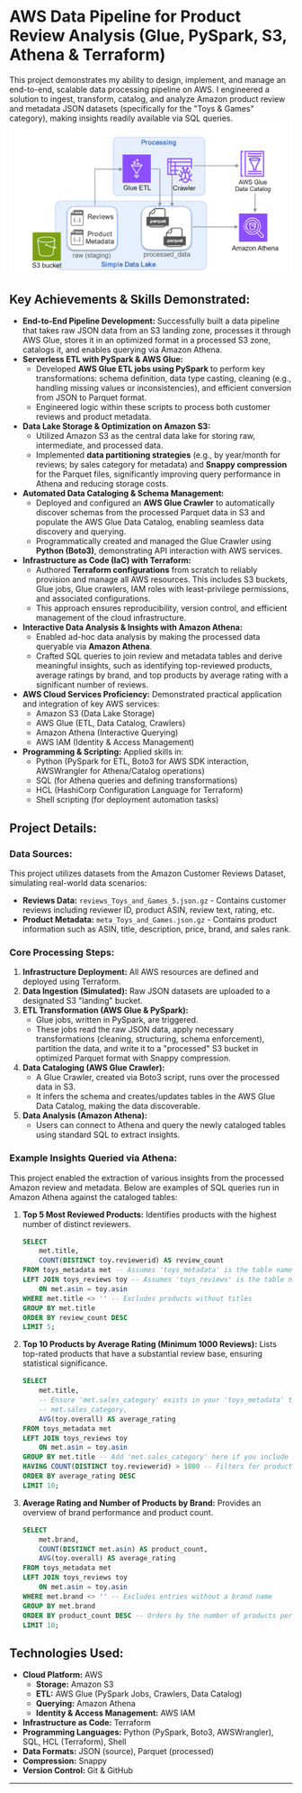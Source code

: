 # AWS Data Pipeline for Product Review Analysis (Glue, PySpark, S3, Athena & Terraform)

This project demonstrates my ability to design, implement, and manage an end-to-end, scalable data processing pipeline on AWS. I engineered a solution to ingest, transform, catalog, and analyze Amazon product review and metadata JSON datasets (specifically for the "Toys & Games" category), making insights readily available via SQL queries.
![Architecture Diagram](./images/data_lake.png)

## Key Achievements & Skills Demonstrated:

* **End-to-End Pipeline Development:** Successfully built a data pipeline that takes raw JSON data from an S3 landing zone, processes it through AWS Glue, stores it in an optimized format in a processed S3 zone, catalogs it, and enables querying via Amazon Athena.
* **Serverless ETL with PySpark & AWS Glue:**
    * Developed **AWS Glue ETL jobs using PySpark** to perform key transformations: schema definition, data type casting, cleaning (e.g., handling missing values or inconsistencies), and efficient conversion from JSON to Parquet format.
    * Engineered logic within these scripts to process both customer reviews and product metadata.
* **Data Lake Storage & Optimization on Amazon S3:**
    * Utilized Amazon S3 as the central data lake for storing raw, intermediate, and processed data.
    * Implemented **data partitioning strategies** (e.g., by year/month for reviews; by sales category for metadata) and **Snappy compression** for the Parquet files, significantly improving query performance in Athena and reducing storage costs.
* **Automated Data Cataloging & Schema Management:**
    * Deployed and configured an **AWS Glue Crawler** to automatically discover schemas from the processed Parquet data in S3 and populate the AWS Glue Data Catalog, enabling seamless data discovery and querying.
    * Programmatically created and managed the Glue Crawler using **Python (Boto3)**, demonstrating API interaction with AWS services.
* **Infrastructure as Code (IaC) with Terraform:**
    * Authored **Terraform configurations** from scratch to reliably provision and manage all AWS resources. This includes S3 buckets, Glue jobs, Glue crawlers, IAM roles with least-privilege permissions, and associated configurations.
    * This approach ensures reproducibility, version control, and efficient management of the cloud infrastructure.
* **Interactive Data Analysis & Insights with Amazon Athena:**
    * Enabled ad-hoc data analysis by making the processed data queryable via **Amazon Athena**.
    * Crafted SQL queries to join review and metadata tables and derive meaningful insights, such as identifying top-reviewed products, average ratings by brand, and top products by average rating with a significant number of reviews.
* **AWS Cloud Services Proficiency:** Demonstrated practical application and integration of key AWS services:
    * Amazon S3 (Data Lake Storage)
    * AWS Glue (ETL, Data Catalog, Crawlers)
    * Amazon Athena (Interactive Querying)
    * AWS IAM (Identity & Access Management)
* **Programming & Scripting:** Applied skills in:
    * Python (PySpark for ETL, Boto3 for AWS SDK interaction, AWSWrangler for Athena/Catalog operations)
    * SQL (for Athena queries and defining transformations)
    * HCL (HashiCorp Configuration Language for Terraform)
    * Shell scripting (for deployment automation tasks)

## Project Details:

### Data Sources:

This project utilizes datasets from the Amazon Customer Reviews Dataset, simulating real-world data scenarios:

* **Reviews Data:** `reviews_Toys_and_Games_5.json.gz` - Contains customer reviews including reviewer ID, product ASIN, review text, rating, etc.
* **Product Metadata:** `meta_Toys_and_Games.json.gz` - Contains product information such as ASIN, title, description, price, brand, and sales rank.

### Core Processing Steps:

1.  **Infrastructure Deployment:** All AWS resources are defined and deployed using Terraform.
2.  **Data Ingestion (Simulated):** Raw JSON datasets are uploaded to a designated S3 "landing" bucket.
3.  **ETL Transformation (AWS Glue & PySpark):**
    * Glue jobs, written in PySpark, are triggered.
    * These jobs read the raw JSON data, apply necessary transformations (cleaning, structuring, schema enforcement), partition the data, and write it to a "processed" S3 bucket in optimized Parquet format with Snappy compression.
4.  **Data Cataloging (AWS Glue Crawler):**
    * A Glue Crawler, created via Boto3 script, runs over the processed data in S3.
    * It infers the schema and creates/updates tables in the AWS Glue Data Catalog, making the data discoverable.
5.  **Data Analysis (Amazon Athena):**
    * Users can connect to Athena and query the newly cataloged tables using standard SQL to extract insights.

### Example Insights Queried via Athena:

This project enabled the extraction of various insights from the processed Amazon review and metadata. Below are examples of SQL queries run in Amazon Athena against the cataloged tables:

1.  **Top 5 Most Reviewed Products:** Identifies products with the highest number of distinct reviewers.

    ```sql
    SELECT
        met.title,
        COUNT(DISTINCT toy.reviewerid) AS review_count
    FROM toys_metadata met -- Assumes 'toys_metadata' is the table name in Athena for product metadata
    LEFT JOIN toys_reviews toy -- Assumes 'toys_reviews' is the table name in Athena for reviews
        ON met.asin = toy.asin
    WHERE met.title <> '' -- Excludes products without titles
    GROUP BY met.title
    ORDER BY review_count DESC
    LIMIT 5;
    ```

2.  **Top 10 Products by Average Rating (Minimum 1000 Reviews):** Lists top-rated products that have a substantial review base, ensuring statistical significance.

    ```sql
    SELECT
        met.title,
        -- Ensure 'met.sales_category' exists in your 'toys_metadata' table or remove/adjust this line
        -- met.sales_category, 
        AVG(toy.overall) AS average_rating
    FROM toys_metadata met
    LEFT JOIN toys_reviews toy
        ON met.asin = toy.asin
    GROUP BY met.title -- Add 'met.sales_category' here if you include it in the SELECT
    HAVING COUNT(DISTINCT toy.reviewerid) > 1000 -- Filters for products with more than 1000 unique reviews
    ORDER BY average_rating DESC
    LIMIT 10;
    ```

3.  **Average Rating and Number of Products by Brand:** Provides an overview of brand performance and product count.

    ```sql
    SELECT
        met.brand,
        COUNT(DISTINCT met.asin) AS product_count,
        AVG(toy.overall) AS average_rating
    FROM toys_metadata met
    LEFT JOIN toys_reviews toy
        ON met.asin = toy.asin
    WHERE met.brand <> '' -- Excludes entries without a brand name
    GROUP BY met.brand
    ORDER BY product_count DESC -- Orders by the number of products per brand
    LIMIT 10;
    ```


## Technologies Used:

* **Cloud Platform:** AWS
    * **Storage:** Amazon S3
    * **ETL:** AWS Glue (PySpark Jobs, Crawlers, Data Catalog)
    * **Querying:** Amazon Athena
    * **Identity & Access Management:** AWS IAM
* **Infrastructure as Code:** Terraform
* **Programming Languages:** Python (PySpark, Boto3, AWSWrangler), SQL, HCL (Terraform), Shell
* **Data Formats:** JSON (source), Parquet (processed)
* **Compression:** Snappy
* **Version Control:** Git & GitHub

---
